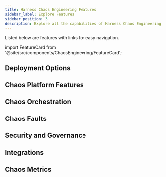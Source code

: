 ```yaml
---
title: Harness Chaos Engineering Features
sidebar_label: Explore Features
sidebar_position: 3
description: Explore all the capabilities of Harness Chaos Engineering
---
```


<div style={{display: 'none'}}>

</div>

Listed below are features with links for easy navigation.

<!-- Custom component -->

import FeatureCard from '@site/src/components/ChaosEngineering/FeatureCard';

## Deployment Options

<FeatureCard title="On-prem Deployment" description="" link="/docs/chaos-engineering/getting-started/smp/" />
<FeatureCard title="SaaS Deployment" description="" link="/docs/category/saas" />

## Chaos Platform Features

<FeatureCard title="Centralized Chaos Control Plane" description="" link="/docs/chaos-engineering/concepts/deployment-architecture#control-plane" />

<FeatureCard title="Centralized Chaos Execution Plane" description="" link="/docs/chaos-engineering/concepts/deployment-architecture#execution-plane" />

<FeatureCard title="Service Discovery" description="" link="service-discovery/" />

<FeatureCard title="Resilience Probes" description="" link="/docs/category/resilience-probes" />

<FeatureCard title="Experiment logs" description="" link="saas-deployment/" />

<FeatureCard title="Application Maps" description="" link="app-maps/" />

<FeatureCard title="Audit logs" description="" link="saas-deployment/" />

<FeatureCard title="Custom Image Registry" description="" link="image-registry/" />

## Chaos Orchestration

<FeatureCard title="ChaosHubs" description="" link="chaoshub/" />

<FeatureCard title="GameDays" description="" link="gameday/" />

<FeatureCard title="Auto create chaos experiments" description="" link="saas-deployment/" />

<FeatureCard title="Schedule Experiments" description="" link="/docs/chaos-engineering/use-harness-ce/experiments/create-experiments#execute-experiment-on-a-schedule" />

<FeatureCard title="Create Experiments" description="" link="/docs/chaos-engineering/use-harness-ce/experiments/create-experiments" />

<FeatureCard title="Run Experiments" description="" link="/docs/chaos-engineering/use-harness-ce/experiments/create-experiments#run-or-schedule-the-experiment" />

<FeatureCard title="Chaos Studio" description="" link="/docs/chaos-engineering/concepts/chaos101#chaos-studio" />

## Chaos Faults

<FeatureCard title="Out-of-the-box Faults" description="" link="/docs/chaos-engineering/use-harness-ce/chaos-faults/" />

<FeatureCard title="Create Custom Faults" description="" link="/docs/chaos-engineering/use-harness-ce/experiments/create-experiments" />

## Security and Governance

<FeatureCard title="Chaos RBACs" description="" link="saas-deployment/" />

<FeatureCard title="ChaosGuard" description="" link="chaosguard/" />

## Integrations

<FeatureCard title="Run from CI/CD pipelines" description="" link="/docs/chaos-engineering/integrations/hce-and-cd/experiment-as-cd-pipeline" />

<FeatureCard title="Monitoring Platforms" description="" link="/docs/chaos-engineering/integrations/use-chaos-with-srm" />

<FeatureCard title="JIRA" description="" link="" />

<FeatureCard title="Slack" description="" link="" />


## Chaos Metrics

<FeatureCard title="Resilience Score" description="" link="" />

<FeatureCard title="Resilience Coverage" description="" link="" />

<FeatureCard title="Prometheus Chaos Metrics" description="" link="" />

<FeatureCard title="Resilience Insights" description="" link="" />

<FeatureCard title="Out-of-the-box Chaos Dashboards" description="" link="" />

<FeatureCard title="Creating Custom Dashboards" description="" link="/docs/chaos-engineering/use-harness-ce/dashboards/create-new" />

<FeatureCard title="Reporting" description="" link="" />